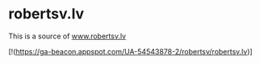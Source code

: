 robertsv.lv
===========

This is a source of www.robertsv.lv

[!(https://ga-beacon.appspot.com/UA-54543878-2/robertsv/robertsv.lv)]
